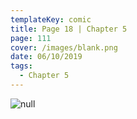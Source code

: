 ```yaml
---
templateKey: comic
title: Page 18 | Chapter 5
page: 111
cover: /images/blank.png
date: 06/10/2019
tags:
  - Chapter 5
---
```

![null](/images/0111-c5-p18.png)
